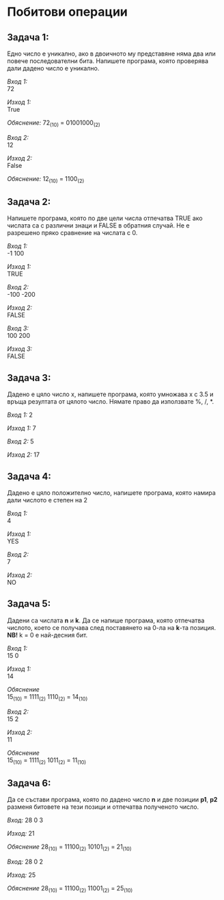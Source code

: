 # Побитови операции

## Задача 1:
Едно число е уникално, ако в двоичното му представяне няма два или повече последователни бита. Напишете програма, която проверява дали дадено число е уникално.

*Вход 1:*  
72  

*Изход 1:*     
True    

*Обяснение:* 72<sub>(10)</sub> = 01001000<sub>(2)</sub>     

*Вход 2:*  
12  
    
*Изход 2:*     
False    

*Обяснение:* 12<sub>(10)</sub> = 1100<sub>(2)</sub>     


## Задача 2:
Напишете програма, която по две цели числа отпечатва TRUE ако числата са с различни знаци и FALSE в обратния случай. Не е разрешено пряко сравнение на числата с 0.

*Вход 1:*     
-1 100  

*Изход 1:*    
TRUE    

*Вход 2:*     
-100 -200   

*Изход 2:*    
FALSE   

*Вход 3:*     
100 200     

*Изход 3:*    
FALSE   

## Задача 3:
Дадено е цяло число x, напишете програма, която умножава x с 3.5 и връща резултата от цялото число. Нямате право да използвате %, /, *.

*Вход 1:*
2

*Изход 1:*
7

*Вход 2:*
5

*Изход 2:*
17

## Задача 4:
Дадено е цяло положително число, напишете програма, която намира дали числото е степен на 2

*Вход 1:*     
4

*Изход 1:*    
YES

*Вход 2:*     
7

*Изход 2:*    
NO

## Задача 5: 
Дадени са числата **n** и **k**. Да се напише програма, която отпечатва числото, което се получава след поставянето на 0-ла на **k**-та позиция.
**NB!** k = 0 е най-десния бит.

*Вход 1:*      
15 0    

*Изход 1:*        
14  

*Обяснение*     
15<sub>(10)</sub> = 1111<sub>(2)</sub>
1110<sub>(2)</sub> = 14<sub>(10)</sub>

*Вход 2:*      
15 2    

*Изход 2:*        
11  

*Обяснение*     
15<sub>(10)</sub> = 1111<sub>(2)</sub>
1011<sub>(2)</sub> = 11<sub>(10)</sub>

## Задача 6:
Да се състави програма, която по дадено число **n** и две позиции **p1**, **p2** разменя битовете на тези позици и отпечатва полученото число.

*Вход:*
28 0 3

*Изход:*
21

*Обяснение*
28<sub>(10)</sub> = 11100<sub>(2)</sub>
10101<sub>(2)</sub> = 21<sub>(10)</sub>

*Вход:*
28 0 2

*Изход:*
25

*Обяснение*
28<sub>(10)</sub> = 11100<sub>(2)</sub>
11001<sub>(2)</sub> = 25<sub>(10)</sub>
